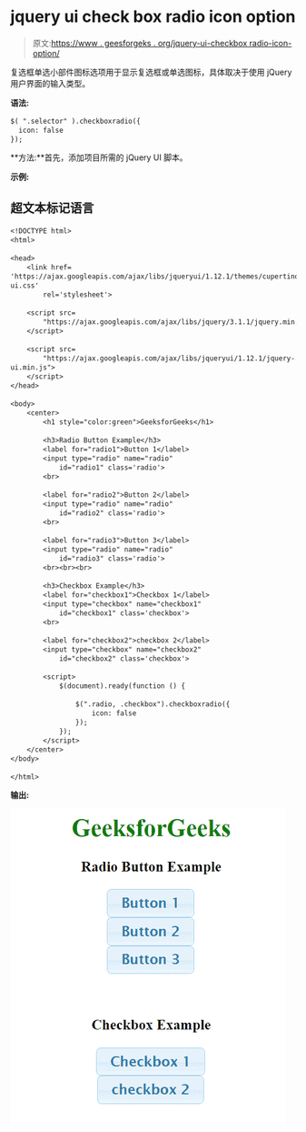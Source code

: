 # jquery ui check box radio icon option

> 原文:[https://www . geesforgeks . org/jquery-ui-checkbox radio-icon-option/](https://www.geeksforgeeks.org/jquery-ui-checkboxradio-icon-option/)

复选框单选小部件图标选项用于显示复选框或单选图标，具体取决于使用 jQuery 用户界面的输入类型。

**语法:**

```
$( ".selector" ).checkboxradio({
  icon: false
});
```

**方法:**首先，添加项目所需的 jQuery UI 脚本。

> <link href="”https://ajax.googleapis.com/ajax/libs/jqueryui/1.12.1/themes/cupertino/jquery-ui.css”" rel="”stylesheet”">

**示例:**

## 超文本标记语言

```
<!DOCTYPE html>
<html>

<head>
    <link href=
'https://ajax.googleapis.com/ajax/libs/jqueryui/1.12.1/themes/cupertino/jquery-ui.css'
        rel='stylesheet'>

    <script src=
        "https://ajax.googleapis.com/ajax/libs/jquery/3.1.1/jquery.min.js">
    </script>

    <script src=
        "https://ajax.googleapis.com/ajax/libs/jqueryui/1.12.1/jquery-ui.min.js">
    </script>
</head>

<body>
    <center>
        <h1 style="color:green">GeeksforGeeks</h1>

        <h3>Radio Button Example</h3>
        <label for="radio1">Button 1</label>
        <input type="radio" name="radio" 
            id="radio1" class='radio'>
        <br>

        <label for="radio2">Button 2</label>
        <input type="radio" name="radio" 
            id="radio2" class='radio'>
        <br>

        <label for="radio3">Button 3</label>
        <input type="radio" name="radio" 
            id="radio3" class='radio'>
        <br><br><br>

        <h3>Checkbox Example</h3>
        <label for="checkbox1">Checkbox 1</label>
        <input type="checkbox" name="checkbox1" 
            id="checkbox1" class='checkbox'>
        <br>

        <label for="checkbox2">checkbox 2</label>
        <input type="checkbox" name="checkbox2" 
            id="checkbox2" class='checkbox'>

        <script>
            $(document).ready(function () {

                $(".radio, .checkbox").checkboxradio({
                    icon: false
                });
            }); 
        </script>
    </center>
</body>

</html>
```

**输出:**

![](img/7251565792694703c09ec0f104c8714c.png)
